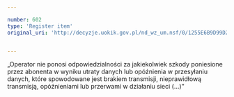 ```yaml
---

number: 602
type: 'Register item'
original_uri: 'http://decyzje.uokik.gov.pl/nd_wz_um.nsf/0/1255E6B9D99D2341C12572DD00329606?OpenDocument'


---
```


„Operator nie ponosi odpowiedzialności za jakiekolwiek szkody poniesione przez abonenta w wyniku utraty danych lub opóźnienia w przesyłaniu danych, które spowodowane jest brakiem transmisji, nieprawidłową transmisją, opóźnieniami lub przerwami w działaniu sieci (...)”
